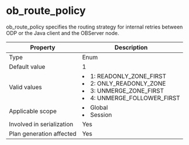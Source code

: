 # ob_route_policy

ob_route_policy specifies the routing strategy for internal retries between ODP or the Java client and the OBServer node.

| **Property** | **Description** |
|----------|----------------------------------------------------------------------------------------------------------------------------------------------------------------------------------------------------------------------------------------------------------------|
| Type | Enum |
| Default value | 1 |
| Valid values | <li> 1: READONLY_ZONE_FIRST   <li> 2: ONLY_READONLY_ZONE   <li> 3: UNMERGE_ZONE_FIRST   <li> 4: UNMERGE_FOLLOWER_FIRST |
| Applicable scope | <li> Global   <li> Session |
| Involved in serialization | Yes |
| Plan generation affected | Yes |
